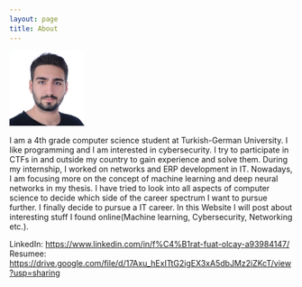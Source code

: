 ```yaml
---
layout: page
title: About
---
```


![](https://github.com/firatfolcay/firatfolcay.github.io/blob/master/assets/mypic.jpg?width="10")

I am a 4th grade computer science student at Turkish-German University. I like
programming and I am interested in cybersecurity. I try to participate in CTFs in and
outside my country to gain experience and solve them. During my internship, I worked on
networks and ERP development in IT. Nowadays, I am focusing more on the concept of
machine learning and deep neural networks in my thesis. I have tried to look into all
aspects of computer science to decide which side of the career spectrum I want to pursue
further. I finally decide to pursue a IT career. In this Website I will post about interesting stuff
I found online(Machine learning, Cybersecurity, Networking etc.).


 LinkedIn: https://www.linkedin.com/in/f%C4%B1rat-fuat-olcay-a93984147/
 Resumee: https://drive.google.com/file/d/17Axu_hExITtG2igEX3xA5dbJMz2iZKcT/view?usp=sharing

